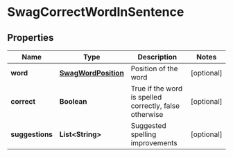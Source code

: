 
# SwagCorrectWordInSentence

## Properties
Name | Type | Description | Notes
------------ | ------------- | ------------- | -------------
**word** | [**SwagWordPosition**](SwagWordPosition.md) | Position of the word |  [optional]
**correct** | **Boolean** | True if the word is spelled correctly, false otherwise |  [optional]
**suggestions** | **List&lt;String&gt;** | Suggested spelling improvements |  [optional]



